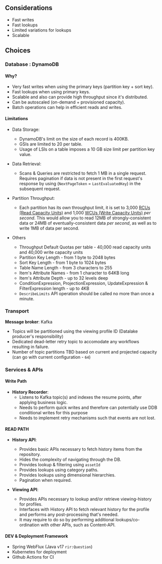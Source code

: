 ## Considerations
- Fast writes
- Fast lookups
- Limited variations for lookups
- Scalable

## Choices
### Database : DynamoDB
#### Why? 
- Very fast writes when using the primary keys (partition key + sort key).
- Fast lookups when using primary keys.
- Scalable and also can provide high throughput since it's distributed.
- Can be autoscaled (on-demand + provisioned capacity).
- Batch operations can help in efficient reads and writes.

#### Limitations
- Data Storage:
	- DynamoDB's limit on the size of each record is 400KB.
	- GSIs are limited to 20 per table.
	- Usage of LSIs on a table imposes a 10 GB size limit per partition key value.
- Data Retrieval: 
	- Scans & Queries are restricted to fetch 1 MB in a single request. Requires pagination if data is not present in the first request's response by using (`NextPageToken` = `LastEvaluatedKey`) in the subsequent request.
- Partition Throughput:
	- Each partition has its own throughput limit, it is set to 3,000 [RCUs (Read Capacity Units)](https://dynobase.dev/dynamodb-pricing-calculator/) and 1,000 [WCUs (Write Capacity Units)](https://dynobase.dev/dynamodb-pricing-calculator/) _per second_. This would allow you to read 12MB of strongly-consistent data or 24MB of eventually-consistent data _per second_, as well as to write 1MB of data per second.
	
- Others
	- Throughput Default Quotas per table - 40,000 read capacity units and 40,000 write capacity units
	- Partition Key Length - from 1 byte to 2048 bytes
	- Sort Key Length - from 1 byte to 1024 bytes
	- Table Name Length - from 3 characters to 255
	- Item's Attribute Names - from 1 character to 64KB long
	- Item's Attribute Depth - up to 32 levels deep
	- ConditionExpression, ProjectionExpression, UpdateExpression & FilterExpression length - up to 4KB
	-  `DescribeLimits` API operation should be called no more than once a minute.

### Transport
**Message broker**: Kafka
- Topics will be partitioned using the viewing profile ID (Datalake producer's responsibility)
- Dedicated dead-letter retry topic to accomodate any workflows resulting in failure. 
- Number of topic partitions TBD based on current and projected capacity (can go with current configuration - `64`)

### Services & APIs

#### Write Path
- **History Recorder**: 
	- Listens to Kafka topic(s) and indexes the resume points, after applying business logic. 
	- Needs to perform quick writes and therefore can potentially use DDB conditional writes for this purpose
	- Needs to implement retry mechanisms such that events are not lost.

#### READ PATH
 - **History API**:
	 - Provides basic APIs necessary to fetch history items from the repository.
	 - Hides the complexity of navigating through the DB.
	 - Provides lookup & filtering using `assetId` 
	 - Provides lookups using category paths.
	 - Provides lookups using dimensional hierarchies.
	 - Pagination when required.
	
- **Viewing API**:
	- Provides APIs necessary to lookup and/or retrieve viewing-history for profiles.
	- Interfaces with History API to fetch relevant history for the profile and performs any post-processing that's needed.
	- It may require to do so by performing additional lookups/co-ordination with other APIs, such as Content-API.

#### DEV & Deployment Framework
- Spring WebFlux (Java v17 `rir:Question`)
- Kubernetes for deployment
- Github Actions for CI
